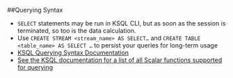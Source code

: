 ##Querying Syntax
* ```SELECT``` statements may be run in KSQL CLI, but as soon as the session is terminated, so too is the data calculation.
* Use ```CREATE STREAM <stream_name> AS SELECT…``` and ```CREATE TABLE <table_name> AS SELECT …``` to persist your queries for long-term usage
* [KSQL Querying Syntax Documentation](https://docs.confluent.io/current/ksql/docs/developer-guide/syntax-reference.html#select)
* [See the KSQL documentation for a list of all Scalar functions supported for querying](https://docs.confluent.io/current/ksql/docs/developer-guide/syntax-reference.html#scalar-functions)
